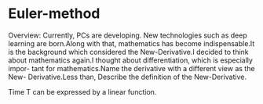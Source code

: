 # Euler-method

Overview: Currently, PCs are developing. New technologies such as deep learning are born.Along with that, mathematics has become indispensable.It is the background which considered the New-Derivative.I decided to think about mathematics again.I thought about differentiation, which is especially impor- tant for mathematics.Name the derivative with a different view as the New- Derivative.Less than, Describe the definition of the New-Derivative.

Time T can be expressed by a linear function.
